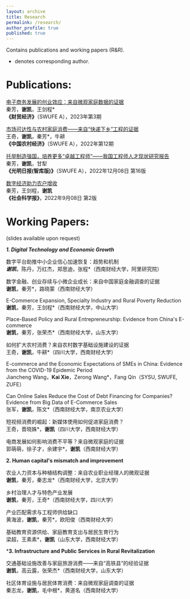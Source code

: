 ```yaml
---
layout: archive
title: Research
permalink: /research/
author_profile: true
published: true
---
```


Contains publications and working papers (R&R).<br>
* denotes corresponding author.

Publications: 
======
[电子商务发展的创业效应：来自微观家庭数据的证据](http://cmjj.ajcass.org/Magazine/Show?ID=939)<br>
秦芳，**谢凯**，王剑程*<br>
**《财贸经济》**（SWUFE A），2023年第3期

[市场可达性与农村家庭消费——来自“快递下乡”工程的证据](http://crecrs-zgncjj.ajcass.org/Magazine/Show/84492)<br>
王奇，**谢凯**，秦芳*，牛耕<br>
**《中国农村经济》**（SWUFE A），2022年第12期

[托举制造强国，培养更多“卓越工程师”——我国工程师人才现状研究报告](https://epaper.gmw.cn/gmrb/html/2022-12/08/nw.D110000gmrb_20221208_1-16.htm)<br>
秦芳，**谢凯**，甘犁<br>
**《光明日报(智库版)》**（SWUFE A），2022年12月08日 第16版

[数字经济助力农户增收](http://epaper.routeryun.com/Article/index/aid/7163431.html)<br>
秦芳，王剑程，**谢凯**<br>
**《社会科学报》**，2022年9月08日 第2版

Working Papers:
======
(slides available upon request)

_**1. Digital Technology and Economic Growth**_

数字平台助推中小企业信心加速恢复：趋势和机制<br>
_**谢凯**_，陈丹，万红杰，郑思迪，张程*（西南财经大学，阿里研究院）

数字金融、创业存续与小微企业成长：来自中国家庭金融调查的证据<br>
**谢凯**，秦芳*，路晓蒙（西南财经大学）

E-Commerce Expansion, Specialty Industry and Rural Poverty Reduction<br>
**谢凯**，秦芳，王剑程*（西南财经大学，中山大学）

Place-Based Policy and Rural Entrepreneurship: Evidence from China's E-commerce<br>
**谢凯**，秦芳，张荣杰*（西南财经大学，山东大学）

如何扩大农村消费？来自农村数字基础设施建设的证据<br>
王奇，**谢凯**，牛耕*（四川大学，西南财经大学）

E-commerce and the Economic Expectations of SMEs in China: Evidence from the COVID-19 Epidemic Period<br>
Jiancheng Wang，**Kai Xie**，Zerong Wang*，Fang Qin（SYSU, SWUFE, ZUFE）

Can Online Sales Reduce the Cost of Debt Financing for Companies? Evidence from Big Data of E-Commerce Sales<br>
张军，**谢凯**，陈文*（西南财经大学，南京农业大学）

短视频消费的崛起：新媒体使用如何促进家庭消费？<br>
王奇，晋晓姝*，**谢凯**（四川大学，西南财经大学）

电商发展如何影响消费不平等？来自微观家庭的证据<br>
郭萌萌，徐子才，余建宇*，**谢凯**（西南财经大学）

**2. Human capital's mismatch and improvement**

农业人力资本与种植结构调整：来自农业职业经理人的微观证据<br>
**谢凯**，秦芳，秦志龙*（西南财经大学，北京大学）

乡村治理人才与特色产业发展<br>
**谢凯**，秦芳，王奇*（西南财经大学，四川大学）

产业匹配需求与工程师供给缺口<br>
黄海波，**谢凯**，秦芳*，欧阳俊（西南财经大学）

基础教育资源供给、家庭教育支出与居民生育行为<br>
梁超，王素素*，**谢凯**（山东大学，西南财经大学）

***3. Infrastructure and Public Services in Rural Revitalization**

交通基础设施改善与家庭旅游消费——来自“高铁县”的经验证据<br>
**谢凯**，高云露，张荣杰*（西南财经大学，山东大学）

社区体育设施与居民体育消费：来自微观家庭调查的证据<br>
秦志龙，**谢凯**，毛中根*，黄道名（西南财经大学）
